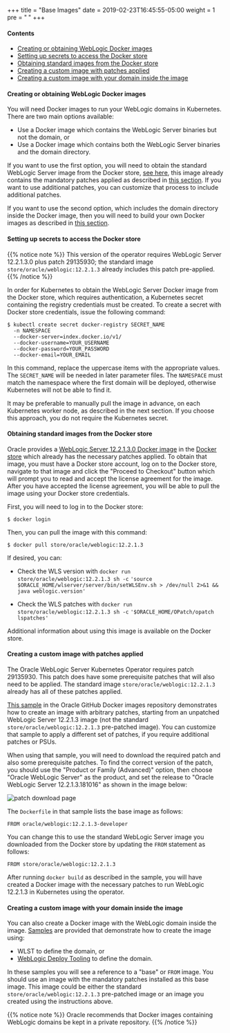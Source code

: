 +++
title = "Base Images"
date = 2019-02-23T16:45:55-05:00
weight = 1
pre = "<b> </b>"
+++

#### Contents

* [Creating or obtaining WebLogic Docker images](#creating-or-obtaining-weblogic-docker-images)
* [Setting up secrets to access the Docker store](#setting-up-secrets-to-access-the-docker-store)
* [Obtaining standard images from the Docker store](#obtaining-standard-images-from-the-docker-store)
* [Creating a custom image with patches applied](#creating-a-custom-image-with-patches-applied)
* [Creating a custom image with your domain inside the image](#creating-a-custom-image-with-your-domain-inside-the-image)

#### Creating or obtaining WebLogic Docker images

You will need Docker images to run your WebLogic domains in Kubernetes.
There are two main options available:

* Use a Docker image which contains the WebLogic Server binaries but
  not the domain, or
* Use a Docker image which contains both the WebLogic Server binaries
  and the domain directory.

If you want to use the first option, you will need to obtain the standard
WebLogic Server image from the Docker store, [see here](#obtaining-standard-images-from-the-docker-store),
this image already contains the mandatory patches applied as described in [this section](#creating-a-custom-image-with-patches-applied).
If you want to use additional patches, you can customize that process to include additional patches.

If you want to use the second option, which includes the domain directory
inside the Docker image, then you will need to build your own Docker images
as described in [this section](#creating-a-custom-image-with-your-domain-inside-the-image).

#### Setting up secrets to access the Docker store

{{% notice note %}}
This version of the operator requires WebLogic Server 12.2.1.3.0 plus patch 29135930; the standard image `store/oracle/weblogic:12.2.1.3` already includes this patch pre-applied.
{{% /notice %}}  

In order for Kubernetes to obtain the WebLogic Server Docker image from the Docker store, which requires authentication, a Kubernetes secret containing the registry credentials must be created. To create a secret with Docker store credentials, issue the following command:

```
$ kubectl create secret docker-registry SECRET_NAME
  -n NAMESPACE
  --docker-server=index.docker.io/v1/
  --docker-username=YOUR_USERNAME
  --docker-password=YOUR_PASSWORD
  --docker-email=YOUR_EMAIL
```

In this command, replace the uppercase items with the appropriate values. The `SECRET_NAME` will be needed in later parameter files.  The `NAMESPACE` must match the namespace where the first domain will be deployed, otherwise Kubernetes will not be able to find it.  

It may be preferable to manually pull the image in advance, on each Kubernetes worker node, as described in the next section.
If you choose this approach, you do not require the Kubernetes secret.

#### Obtaining standard images from the Docker store

Oracle provides a [WebLogic Server 12.2.1.3.0 Docker image](https://store.docker.com/_/oracle-weblogic-server-12c) in the
[Docker store](https://store.docker.com) which already has the necessary patches applied.  To obtain that image, you
must have a Docker store account, log on to the Docker store, navigate
to that image and click the "Proceed to Checkout" button which will
prompt you to read and accept the license agreement for the image.
After you have accepted the license agreement, you will be able to
pull the image using your Docker store credentials.

First, you will need to log in to the Docker store:

```
$ docker login
```

Then, you can pull the image with this command:

```
$ docker pull store/oracle/weblogic:12.2.1.3
```
If desired, you can:

* Check the WLS version with `docker run store/oracle/weblogic:12.2.1.3 sh -c` `'source $ORACLE_HOME/wlserver/server/bin/setWLSEnv.sh > /dev/null 2>&1 && java weblogic.version'`

* Check the WLS patches with `docker run store/oracle/weblogic:12.2.1.3 sh -c` `'$ORACLE_HOME/OPatch/opatch lspatches'`

Additional information about using this image is available on the
Docker store.

#### Creating a custom image with patches applied

The Oracle WebLogic Server Kubernetes Operator requires patch 29135930.
This patch does have some prerequisite patches that will also need to be applied. The standard image `store/oracle/weblogic:12.2.1.3` already has all of these patches applied.

[This sample](https://github.com/oracle/docker-images/blob/master/OracleWebLogic/samples/12213-patch-wls-for-k8s/README.md) in
the Oracle GitHub Docker images repository demonstrates how to create an image with arbitrary patches, starting from an unpatched WebLogic Server 12.2.1.3 image (not the standard `store/oracle/weblogic:12.2.1.3` pre-patched image).  You can customize that sample to apply a different set of patches, if you require additional patches or PSUs.

When using that sample, you will need to download the required patch and also
some prerequisite patches.  To find the correct version of the patch, you should
use the "Product or Family (Advanced)" option, then choose "Oracle WebLogic Server"
as the product, and set the release to "Oracle WebLogic Server 12.2.1.3.181016" as
shown in the image below:

![patch download page](images/patch-download.png)


The `Dockerfile` in that sample lists the base image as follows:

```
FROM oracle/weblogic:12.2.1.3-developer
```

You can change this to use the standard WebLogic Server image you
downloaded from the Docker store by updating the `FROM` statement
as follows:

```
FROM store/oracle/weblogic:12.2.1.3
```

After running `docker build` as described in the sample, you
will have created a Docker image with the necessary patches to
run WebLogic 12.2.1.3 in Kubernetes using the operator.

#### Creating a custom image with your domain inside the image

You can also create a Docker image with the WebLogic domain inside the image.
[Samples](/kubernetes/samples/scripts/create-weblogic-domain/domain-home-in-image/README.md)
are provided that demonstrate how to create the image using:

* WLST to define the domain, or
* [WebLogic Deploy Tooling](https://github.com/oracle/weblogic-deploy-tooling)
  to define the domain.

In these samples you will see a reference to a "base" or `FROM` image.  You should use an image
with the mandatory patches installed as this base image.  This image could be either
the standard `store/oracle/weblogic:12.2.1.3` pre-patched image or an image you created using the instructions above.

{{% notice note %}}
Oracle recommends that Docker images containing WebLogic domains
be kept in a private repository.
{{% /notice %}}
